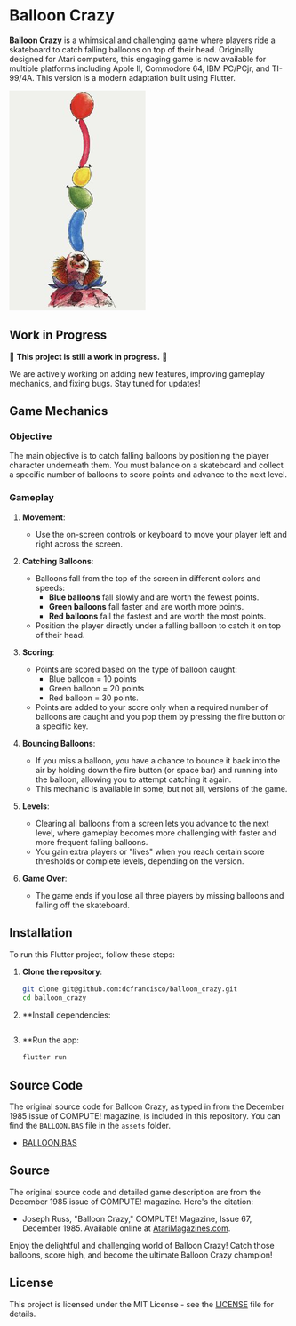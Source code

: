 # Balloon Crazy

**Balloon Crazy** is a whimsical and challenging game where players ride a skateboard to catch falling balloons on top of their head. Originally designed for Atari computers, this engaging game is now available for multiple platforms including Apple II, Commodore 64, IBM PC/PCjr, and TI-99/4A. This version is a modern adaptation built using Flutter.

![Balloon Crazy](assets/305-1.png)

## Work in Progress

🚧 **This project is still a work in progress.** 🚧

We are actively working on adding new features, improving gameplay mechanics, and fixing bugs. Stay tuned for updates!

## Game Mechanics

### Objective
The main objective is to catch falling balloons by positioning the player character underneath them. You must balance on a skateboard and collect a specific number of balloons to score points and advance to the next level.

### Gameplay
1. **Movement**: 
   - Use the on-screen controls or keyboard to move your player left and right across the screen.

2. **Catching Balloons**: 
   - Balloons fall from the top of the screen in different colors and speeds:
     - **Blue balloons** fall slowly and are worth the fewest points.
     - **Green balloons** fall faster and are worth more points.
     - **Red balloons** fall the fastest and are worth the most points.
   - Position the player directly under a falling balloon to catch it on top of their head.

3. **Scoring**:
   - Points are scored based on the type of balloon caught:
     - Blue balloon = 10 points
     - Green balloon = 20 points
     - Red balloon = 30 points.
   - Points are added to your score only when a required number of balloons are caught and you pop them by pressing the fire button or a specific key.

4. **Bouncing Balloons**:
   - If you miss a balloon, you have a chance to bounce it back into the air by holding down the fire button (or space bar) and running into the balloon, allowing you to attempt catching it again.
   - This mechanic is available in some, but not all, versions of the game.

5. **Levels**:
   - Clearing all balloons from a screen lets you advance to the next level, where gameplay becomes more challenging with faster and more frequent falling balloons.
   - You gain extra players or "lives" when you reach certain score thresholds or complete levels, depending on the version.

6. **Game Over**:
   - The game ends if you lose all three players by missing balloons and falling off the skateboard.

## Installation

To run this Flutter project, follow these steps:

1. **Clone the repository**:
   ```sh
   git clone git@github.com:dcfrancisco/balloon_crazy.git
   cd balloon_crazy
   ```

2. **Install dependencies:

   ```sh

3. **Run the app:
   
   ```sh
   flutter run
   ```

## Source Code

The original source code for Balloon Crazy, as typed in from the December 1985 issue of COMPUTE! magazine, is included in this repository. You can find the `BALLOON.BAS` file in the `assets` folder.

- [BALLOON.BAS](assets/BALLOON.BAS)

## Source
The original source code and detailed game description are from the December 1985 issue of COMPUTE! magazine. Here's the citation:

- Joseph Russ, "Balloon Crazy," COMPUTE! Magazine, Issue 67, December 1985. Available online at [AtariMagazines.com](https://www.atarimagazines.com/compute/issue67/305_1_BALLOON_CRAZY.php).

Enjoy the delightful and challenging world of Balloon Crazy! Catch those balloons, score high, and become the ultimate Balloon Crazy champion!

## License

This project is licensed under the MIT License - see the [LICENSE](LICENSE) file for details.